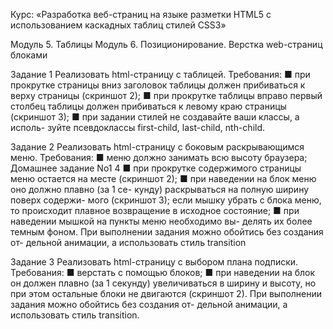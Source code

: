 Курс:
«Разработка веб-страниц на языке разметки HTML5
с использованием каскадных таблиц стилей CSS3»

Модуль 5. Таблицы
Модуль 6. Позиционирование.
Верстка web-страниц блоками

Задание 1
Реализовать html-страницу с таблицей.
Требования:
■ при прокрутке страницы вниз заголовок таблицы должен
прибиваться к верху страницы (скриншот 2);
■ при прокрутке таблицы вправо первый столбец таблицы
должен прибиваться к левому краю страницы (скриншот
3);
■ при задании стилей не создавайте ваши классы, а исполь-
зуйте псевдоклассы first-child, last-child, nth-child.


Задание 2
Реализовать html-страницу с боковым раскрывающимся меню.
Требования:
■ меню должно занимать всю высоту браузера;
Домашнее задание No1
4
■ при прокрутке содержимого страницы меню остается на
месте (скриншот 2);
■ при наведении на блок меню оно должно плавно (за 1 се-
кунду) раскрываться на полную ширину поверх содержи-
мого (скриншот 3); если мышку убрать с блока меню, то
происходит плавное возвращение в исходное состояние;
■ при наведении мышкой на пункты меню необходимо вы-
делять их более темным фоном.
При выполнении задания можно обойтись без создания от-
дельной анимации, а использовать стиль transition

Задание 3
Реализовать html-страницу с выбором плана подписки.
Требования:
■ верстать с помощью блоков;
■ при наведении на блок он должен плавно (за 1 секунду)
увеличиваться в ширину и высоту, но при этом остальные
блоки не двигаются (скриншот 2).
При выполнении задания можно обойтись без создания от-
дельной анимации, а использовать стиль transition.